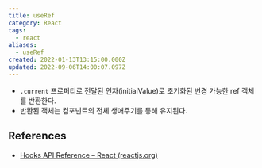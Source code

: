 ```yaml
---
title: useRef
category: React
tags:
  - react
aliases:
  - useRef
created: 2022-01-13T13:15:00.000Z
updated: 2022-09-06T14:00:07.097Z
---
```


- `.current` 프로퍼티로 전달된 인자(initialValue)로 초기화된 변경 가능한 ref 객체를 반환한다.
- 반환된 객체는 컴포넌트의 전체 생애주기를 통해 유지된다.

## References

- [Hooks API Reference – React (reactjs.org)](https://ko.reactjs.org/docs/hooks-reference.html#useref)

